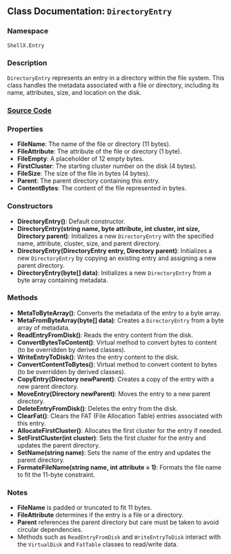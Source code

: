 ## Class Documentation: `DirectoryEntry`

### Namespace
`ShellX.Entry`

### Description
`DirectoryEntry` represents an entry in a directory within the file system. This class handles the metadata associated with a file or directory, including its name, attributes, size, and location on the disk.

### [Source Code](./Entry/DirectoryEntry.cs)

### Properties
- **FileName**: The name of the file or directory (11 bytes).
- **FileAttribute**: The attribute of the file or directory (1 byte).
- **FileEmpty**: A placeholder of 12 empty bytes.
- **FirstCluster**: The starting cluster number on the disk (4 bytes).
- **FileSize**: The size of the file in bytes (4 bytes).
- **Parent**: The parent directory containing this entry.
- **ContentBytes**: The content of the file represented in bytes.

### Constructors
- **DirectoryEntry()**: Default constructor.
- **DirectoryEntry(string name, byte attribute, int cluster, int size, Directory parent)**: Initializes a new `DirectoryEntry` with the specified name, attribute, cluster, size, and parent directory.
- **DirectoryEntry(DirectoryEntry entry, Directory parent)**: Initializes a new `DirectoryEntry` by copying an existing entry and assigning a new parent directory.
- **DirectoryEntry(byte[] data)**: Initializes a new `DirectoryEntry` from a byte array containing metadata.

### Methods
- **MetaToByteArray()**: Converts the metadata of the entry to a byte array.
- **MetaFromByteArray(byte[] data)**: Creates a `DirectoryEntry` from a byte array of metadata.
- **ReadEntryFromDisk()**: Reads the entry content from the disk.
- **ConvertBytesToContent()**: Virtual method to convert bytes to content (to be overridden by derived classes).
- **WriteEntryToDisk()**: Writes the entry content to the disk.
- **ConvertContentToBytes()**: Virtual method to convert content to bytes (to be overridden by derived classes).
- **CopyEntry(Directory newParent)**: Creates a copy of the entry with a new parent directory.
- **MoveEntry(Directory newParent)**: Moves the entry to a new parent directory.
- **DeleteEntryFromDisk()**: Deletes the entry from the disk.
- **ClearFat()**: Clears the FAT (File Allocation Table) entries associated with this entry.
- **AllocateFirstCluster()**: Allocates the first cluster for the entry if needed.
- **SetFirstCluster(int cluster)**: Sets the first cluster for the entry and updates the parent directory.
- **SetName(string name)**: Sets the name of the entry and updates the parent directory.
- **FormateFileName(string name, int attribute = 1)**: Formats the file name to fit the 11-byte constraint.

### Notes
- **FileName** is padded or truncated to fit 11 bytes.
- **FileAttribute** determines if the entry is a file or a directory.
- **Parent** references the parent directory but care must be taken to avoid circular dependencies.
- Methods such as `ReadEntryFromDisk` and `WriteEntryToDisk` interact with the `VirtualDisk` and `FatTable` classes to read/write data.
